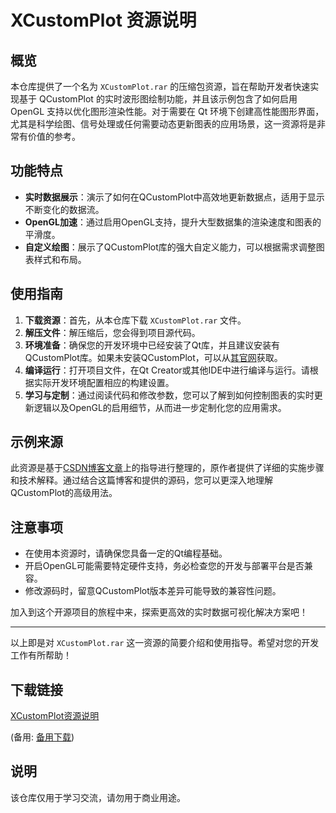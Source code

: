 # XCustomPlot 资源说明

## 概览

本仓库提供了一个名为 `XCustomPlot.rar` 的压缩包资源，旨在帮助开发者快速实现基于 QCustomPlot 的实时波形图绘制功能，并且该示例包含了如何启用 OpenGL 支持以优化图形渲染性能。对于需要在 Qt 环境下创建高性能图形界面，尤其是科学绘图、信号处理或任何需要动态更新图表的应用场景，这一资源将是非常有价值的参考。

## 功能特点

- **实时数据展示**：演示了如何在QCustomPlot中高效地更新数据点，适用于显示不断变化的数据流。
- **OpenGL加速**：通过启用OpenGL支持，提升大型数据集的渲染速度和图表的平滑度。
- **自定义绘图**：展示了QCustomPlot库的强大自定义能力，可以根据需求调整图表样式和布局。

## 使用指南

1. **下载资源**：首先，从本仓库下载 `XCustomPlot.rar` 文件。
2. **解压文件**：解压缩后，您会得到项目源代码。
3. **环境准备**：确保您的开发环境中已经安装了Qt库，并且建议安装有QCustomPlot库。如果未安装QCustomPlot，可以从[其官网](http://www.qcustomplot.com/)获取。
4. **编译运行**：打开项目文件，在Qt Creator或其他IDE中进行编译与运行。请根据实际开发环境配置相应的构建设置。
5. **学习与定制**：通过阅读代码和修改参数，您可以了解到如何控制图表的实时更新逻辑以及OpenGL的启用细节，从而进一步定制化您的应用需求。

## 示例来源

此资源是基于[CSDN博客文章](https://blog.csdn.net/qing666888/article/details/104015959)上的指导进行整理的，原作者提供了详细的实施步骤和技术解释。通过结合这篇博客和提供的源码，您可以更深入地理解QCustomPlot的高级用法。

## 注意事项

- 在使用本资源时，请确保您具备一定的Qt编程基础。
- 开启OpenGL可能需要特定硬件支持，务必检查您的开发与部署平台是否兼容。
- 修改源码时，留意QCustomPlot版本差异可能导致的兼容性问题。

加入到这个开源项目的旅程中来，探索更高效的实时数据可视化解决方案吧！

---

以上即是对 `XCustomPlot.rar` 这一资源的简要介绍和使用指导。希望对您的开发工作有所帮助！

## 下载链接
[XCustomPlot资源说明](https://pan.quark.cn/s/2e05abd59160) 

(备用: [备用下载](https://pan.baidu.com/s/1zqDFB3Mx835HdmjEZpKuzw?pwd=1234))

## 说明

该仓库仅用于学习交流，请勿用于商业用途。

